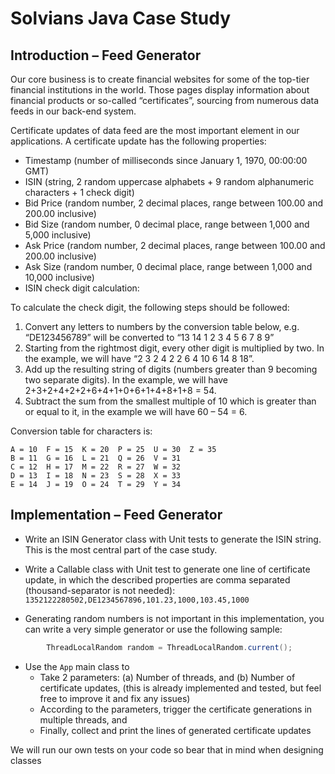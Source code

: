 # Solvians Java Case Study

## Introduction – Feed Generator

Our core business is to create financial websites for some of the top-tier financial institutions in the world. Those pages display information about financial products or so-called “certificates”, sourcing from numerous data feeds in our back-end system.

Certificate updates of data feed are the most important element in our applications. A certificate update has the following properties:

* Timestamp (number of milliseconds since January 1, 1970, 00:00:00 GMT)
* ISIN (string, 2 random uppercase alphabets + 9 random alphanumeric characters + 1 check digit)
* Bid Price (random number, 2 decimal places, range between 100.00 and 200.00 inclusive)
* Bid Size (random number, 0 decimal place, range between 1,000 and 5,000 inclusive)
* Ask Price (random number, 2 decimal places, range between 100.00 and 200.00 inclusive)
* Ask Size (random number, 0 decimal place, range between 1,000 and 10,000 inclusive)
* ISIN check digit calculation: 

To calculate the check digit, the following steps should be followed:
1.	Convert any letters to numbers by the conversion table below, e.g. “DE123456789” will be converted to  “13 14 1 2 3 4 5 6 7 8 9”
2.	Starting from the rightmost digit, every other digit is multiplied by two. In the example, we will have “2 3 2 4 2 2 6 4 10 6 14 8 18”.
3.	Add up the resulting string of digits (numbers greater than 9 becoming two separate digits). In the example, we will have 2+3+2+4+2+2+6+4+1+0+6+1+4+8+1+8 = 54.
4.	Subtract the sum from the smallest multiple of 10 which is greater than or equal to it, in the example we will have 60 – 54 = 6. 

Conversion table for characters is:

```
A = 10	F = 15	K = 20	P = 25	U = 30	Z = 35
B = 11	G = 16	L = 21	Q = 26	V = 31	
C = 12	H = 17	M = 22	R = 27	W = 32	
D = 13	I = 18	N = 23	S = 28	X = 33	
E = 14	J = 19	O = 24	T = 29	Y = 34	
```
## Implementation – Feed Generator

* Write an ISIN Generator class with Unit tests to generate the ISIN string. This is the most central part of the case study.

* Write a Callable<String> class with Unit test to generate one line of certificate update, in which the described properties are comma separated (thousand-separator is not needed):
    `1352122280502,DE1234567896,101.23,1000,103.45,1000`

* Generating random numbers is not important in this implementation, you can write a very simple generator or use the following sample: 
```java
        ThreadLocalRandom random = ThreadLocalRandom.current();
```

* Use the `App` main class to
  - Take 2 parameters: (a) Number of threads, and (b) Number of certificate updates, (this is already implemented and tested, but feel free to improve it and fix any issues)
  - According to the parameters, trigger the certificate generations in multiple threads, and
  - Finally, collect and print the lines of generated certificate updates

We will run our own tests on your code so bear that in mind when designing classes
